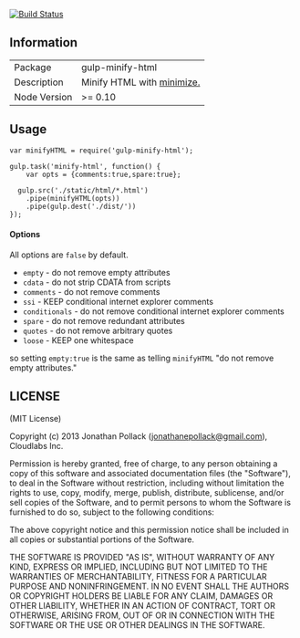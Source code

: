 [![Build Status](https://travis-ci.org/jonathanepollack/gulp-minify-html.png?branch=master)](https://travis-ci.org/jonathanepollack/gulp-minify-html)
## Information

<table>
<tr> 
<td>Package</td><td>gulp-minify-html</td>
</tr>
<tr>
<td>Description</td>
<td>Minify HTML with <a href="https://github.com/Moveo/minimize">minimize.</a></td>
</tr>
<tr>
<td>Node Version</td>
<td>>= 0.10</td>
</tr>
</table>

## Usage

```
var minifyHTML = require('gulp-minify-html');

gulp.task('minify-html', function() {
	var opts = {comments:true,spare:true};
	
  gulp.src('./static/html/*.html')
    .pipe(minifyHTML(opts))
    .pipe(gulp.dest('./dist/'))
});
```
#### Options
All options are `false` by default.

* `empty` - do not remove empty attributes
* `cdata` - do not strip CDATA from scripts
* `comments` - do not remove comments
* `ssi` - KEEP conditional internet explorer comments
* `conditionals` - do not remove conditional internet explorer comments
* `spare` - do not remove redundant attributes
* `quotes` - do not remove arbitrary quotes
* `loose` - KEEP one whitespace

so setting `empty:true` is the same as telling `minifyHTML` "do not remove empty attributes."

## LICENSE

(MIT License)

Copyright (c) 2013 Jonathan Pollack (<jonathanepollack@gmail.com>), Cloudlabs Inc.

Permission is hereby granted, free of charge, to any person obtaining
a copy of this software and associated documentation files (the
"Software"), to deal in the Software without restriction, including
without limitation the rights to use, copy, modify, merge, publish,
distribute, sublicense, and/or sell copies of the Software, and to
permit persons to whom the Software is furnished to do so, subject to
the following conditions:

The above copyright notice and this permission notice shall be
included in all copies or substantial portions of the Software.

THE SOFTWARE IS PROVIDED "AS IS", WITHOUT WARRANTY OF ANY KIND,
EXPRESS OR IMPLIED, INCLUDING BUT NOT LIMITED TO THE WARRANTIES OF
MERCHANTABILITY, FITNESS FOR A PARTICULAR PURPOSE AND
NONINFRINGEMENT. IN NO EVENT SHALL THE AUTHORS OR COPYRIGHT HOLDERS BE
LIABLE FOR ANY CLAIM, DAMAGES OR OTHER LIABILITY, WHETHER IN AN ACTION
OF CONTRACT, TORT OR OTHERWISE, ARISING FROM, OUT OF OR IN CONNECTION
WITH THE SOFTWARE OR THE USE OR OTHER DEALINGS IN THE SOFTWARE.
